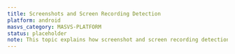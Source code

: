 ```yaml
---
title: Screenshots and Screen Recording Detection
platform: android
masvs_category: MASVS-PLATFORM
status: placeholder
note: This topic explains how screenshot and screen recording detection works on Android.
---
```

